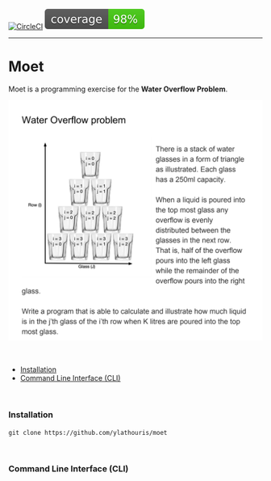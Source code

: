 [![CircleCI](https://circleci.com/gh/ylathouris/bio.svg?style=shield)](https://circleci.com/gh/ylathouris/moet)  ![Coverage](coverage.svg)

---

# Moet

Moet is a programming exercise for the **Water Overflow Problem**.


![Problem]

<br/>

* [Installation](#installation)
* [Command Line Interface (CLI)](#moet.cli)

</br>

### <a name="installation"></a>Installation

```
git clone https://github.com/ylathouris/moet
```

</br>

### <a name="moet.cli"></a>Command Line Interface (CLI)



[Problem]: docs/images/problem.png
